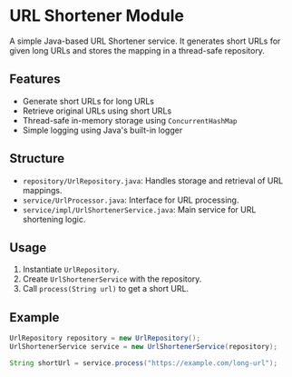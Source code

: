 # URL Shortener Module

A simple Java-based URL Shortener service. It generates short URLs for given long URLs and stores the mapping in a thread-safe repository.

## Features

- Generate short URLs for long URLs
- Retrieve original URLs using short URLs
- Thread-safe in-memory storage using `ConcurrentHashMap`
- Simple logging using Java's built-in logger

## Structure

- `repository/UrlRepository.java`: Handles storage and retrieval of URL mappings.
- `service/UrlProcessor.java`: Interface for URL processing.
- `service/impl/UrlShortenerService.java`: Main service for URL shortening logic.

## Usage

1. Instantiate `UrlRepository`.
2. Create `UrlShortenerService` with the repository.
3. Call `process(String url)` to get a short URL.

## Example

```java
UrlRepository repository = new UrlRepository();
UrlShortenerService service = new UrlShortenerService(repository);

String shortUrl = service.process("https://example.com/long-url");
